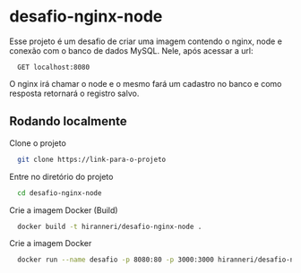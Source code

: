 
# desafio-nginx-node

Esse projeto é um desafio de criar uma imagem contendo o nginx, node e conexão com o banco de dados MySQL.
Nele, após acessar a url:

```http
  GET localhost:8080
```

O nginx irá chamar o node e o mesmo fará um cadastro no banco e como resposta retornará o registro salvo.

## Rodando localmente

Clone o projeto

```bash
  git clone https://link-para-o-projeto
```

Entre no diretório do projeto

```bash
  cd desafio-nginx-node
```

Crie a imagem Docker (Build)

```bash
  docker build -t hiranneri/desafio-nginx-node .
```

Crie a imagem Docker

```bash
  docker run --name desafio -p 8080:80 -p 3000:3000 hiranneri/desafio-nginx-node
```

